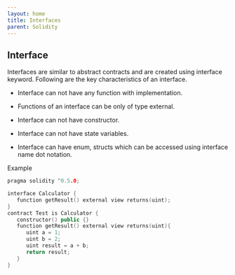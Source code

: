 ```yaml
---
layout: home
title: Interfaces
parent: Solidity
---
```


## Interface
Interfaces are similar to abstract contracts and are created using interface keyword. Following are the key characteristics of an interface.

* Interface can not have any function with implementation.

* Functions of an interface can be only of type external.

* Interface can not have constructor.

* Interface can not have state variables.

* Interface can have enum, structs which can be accessed using interface name dot notation.

Example
```c++
pragma solidity ^0.5.0;

interface Calculator {
   function getResult() external view returns(uint);
}
contract Test is Calculator {
   constructor() public {}
   function getResult() external view returns(uint){
      uint a = 1; 
      uint b = 2;
      uint result = a + b;
      return result;
   }
}
```